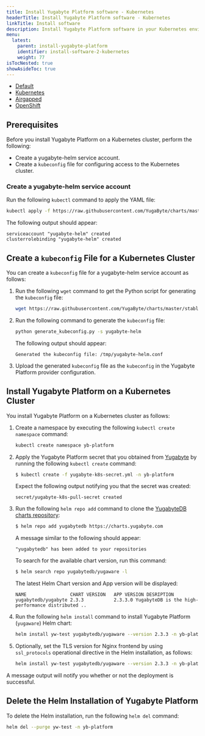 ```yaml
---
title: Install Yugabyte Platform software - Kubernetes
headerTitle: Install Yugabyte Platform software - Kubernetes
linkTitle: Install software 
description: Install Yugabyte Platform software in your Kubernetes environment.
menu:
  latest:
    parent: install-yugabyte-platform
    identifier: install-software-2-kubernetes
    weight: 77
isTocNested: true
showAsideToc: true
---
```


<ul class="nav nav-tabs-alt nav-tabs-yb">

  <li >
    <a href="/latest/yugabyte-platform/install-yugabyte-platform/install-software/default" class="nav-link">
      <i class="fas fa-cloud"></i>
      Default
    </a>
  </li>

  <li>
    <a href="/latest/yugabyte-platform/install-yugabyte-platform/install-software/kubernetes" class="nav-link active">
      <i class="fas fa-cubes" aria-hidden="true"></i>
      Kubernetes
    </a>
  </li>

  <li >
    <a href="/latest/yugabyte-platform/install-yugabyte-platform/install-software/airgapped" class="nav-link">
      <i class="fas fa-unlink"></i>
      Airgapped
    </a>
  </li>

<li >
    <a href="/latest/yugabyte-platform/install-yugabyte-platform/install-software/openshift" class="nav-link">
      <i class="fas fa-cloud"></i> OpenShift </a>
  </li>

</ul>

## Prerequisites

Before you install Yugabyte Platform on a Kubernetes cluster, perform the following:

- Create a yugabyte-helm service account.
- Create a `kubeconfig` file for configuring access to the Kubernetes cluster.

### Create a yugabyte-helm service account

Run the following `kubectl` command to apply the YAML file:

```sh
kubectl apply -f https://raw.githubusercontent.com/YugaByte/charts/master/stable/yugabyte/yugabyte-rbac.yaml
```

The following output should appear:

```
serviceaccount "yugabyte-helm" created
clusterrolebinding "yugabyte-helm" created
```

## Create a `kubeconfig` File for a Kubernetes Cluster

You can create a `kubeconfig` file for a yugabyte-helm service account as follows:

1. Run the following `wget` command to get the Python script for generating the `kubeconfig` file:

    ```sh
    wget https://raw.githubusercontent.com/YugaByte/charts/master/stable/yugabyte/generate_kubeconfig.py
    ```

2. Run the following command to generate the `kubeconfig` file:

    ```sh
    python generate_kubeconfig.py -s yugabyte-helm
    ```
    
    The following output should appear:
    
    ```
    Generated the kubeconfig file: /tmp/yugabyte-helm.conf
    ```
    
3. Upload the generated `kubeconfig` file as the `kubeconfig` in the Yugabyte Platform provider configuration.

## Install Yugabyte Platform on a Kubernetes Cluster

You install Yugabyte Platform on a Kubernetes cluster as follows:

1. Create a namespace by executing the following `kubectl create namespace` command:

    ```sh
    kubectl create namespace yb-platform
    ```

2. Apply the Yugabyte Platform secret that you obtained from [Yugabyte](https://www.yugabyte.com/platform/#request-trial-form) by running the following `kubectl create` command:

    ```sh
    $ kubectl create -f yugabyte-k8s-secret.yml -n yb-platform
    ```

    Expect the following output notifying you that the secret was created:

    ```
    secret/yugabyte-k8s-pull-secret created
    ```

3. Run the following `helm repo add` command to clone the [YugabyteDB charts repository](https://charts.yugabyte.com/):

    ```sh
    $ helm repo add yugabytedb https://charts.yugabyte.com
    ```

    A message similar to the following should appear:

    ```
    "yugabytedb" has been added to your repositories
    ```

    To search for the available chart version, run this command:

    ```sh
    $ helm search repo yugabytedb/yugaware -l
    ```

    The latest Helm Chart version and App version will be displayed:

    ```
    NAME               	CHART VERSION	APP VERSION	DESRIPTION
    yugabytedb/yugabyte	2.3.3        	2.3.3.0	YugabyteDB is the high-performance distributed ..
    ```

4. Run the following `helm install` command to install Yugabyte Platform (`yugaware`) Helm chart:

    ```sh
    helm install yw-test yugabytedb/yugaware --version 2.3.3 -n yb-platform --wait
    ```

5. Optionally, set the TLS version for Nginx frontend by using `ssl_protocols` operational directive in the Helm installation, as follows:

    ```sh
    helm install yw-test yugabytedb/yugaware --version 2.3.3 -n yb-platform --wait --set tls.sslProtocols="TLSv1.2"
    ```

A message output will notify you whether or not the deployment is successful.

## Delete the Helm Installation of Yugabyte Platform

To delete the Helm installation, run the following `helm del` command:

```sh
helm del --purge yw-test -n yb-platform
```
